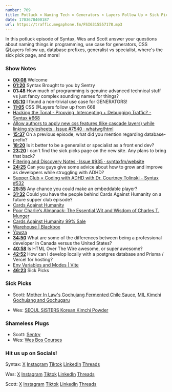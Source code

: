 ```yaml
---
number: 709
title: Potluck × Naming Tech × Generators × Layers Follow Up × Sick Picks Page
date: 1703678400187
url: https://traffic.megaphone.fm/FSI6315557178.mp3
---
```


In this potluck episode of Syntax, Wes and Scott answer your questions about naming things in programming, use case for generators, CSS @Layers follow up, database prefixes, generalist vs specialist, where's the sick pick page, and more!

### Show Notes

* **[00:08](#t=00:08)** Welcome
* **[01:20](#t=01:20)** Syntax Brought to you by Sentry
* **[01:48](#t=01:48)** How much of programming is genuine advanced technical stuff vs just fancy complex sounding names for things?
* **[05:10](#t=05:10)** I found a non-trivial use case for GENERATORS!
* **[11:05](#t=11:05)** CSS @Layers follow up from 668
* [Hacking the Tonal - Proxying, Intercepting + Debugging Traffic? - Syntax #668](https://syntax.fm/show/668/hacking-the-tonal-proxying-intercepting-debugging-traffic)
* [Allow authors to apply new css features (like cascade layers) while linking stylesheets · Issue #7540 · whatwg/html](https://github.com/whatwg/html/issues/7540#issuecomment-1725024079)
* **[15:37](#t=15:37)** On a previous episode, what did you mention regarding database-prefix?
* **[18:20](#t=18:20)** Is it better to be a generalist or specialist as a front end dev?
* **[23:20](#t=23:20)** I can't find the sick picks page on the new site. Any plans to bring that back?
* [Filtering and Discovery Notes · Issue #935 · syntaxfm/website](https://github.com/syntaxfm/website/issues/935)
* **[24:25](#t=24:25)** Can you guys give some advice about how to grow and improve as developers while struggling with ADHD?
* [Supper Club × Coding with ADHD with Dr. Courtney Tolinski - Syntax #532](https://syntax.fm/show/532/supper-club-coding-with-adhd-with-dr-courtney-tolinski)
* **[29:55](#t=29:55)** Any chance you could make an embeddable player?
* **[31:32](#t=31:32)** Could you have the people behind Cards Against Humanity on a future supper club episode?
* [Cards Against Humanity](https://www.cardsagainsthumanity.com/)
* [Poor Charlie’s Almanack: The Essential Wit and Wisdom of Charles T. Munger](https://www.stripe.press/poor-charlies-almanack)
* [Cards Against Humanity 99% Sale](https://www.99percentoffsale.com/)
* [Warehouse | Blackbox](https://blackbox.cool/warehouse/)
* [Yowza](https://www.yowza.social/explore)
* **[34:50](#t=34:50)** What are some of the differences between being a professional developer in Canada versus the United States?
* **[40:58](#t=40:58)** Is HTML Over The Wire awesome, or super awesome?
* **[42:52](#t=42:52)** How can I develop locally with a postgres database and Prisma / Vercel for hosting?
* [Env Variables and Modes | Vite](https://vitejs.dev/guide/env-and-mode.html#env-files)
* **[46:23](#t=46:23)** Sick Picks

### Sick Picks

- Scott: [Mother In Law's Gochujang Fermented Chile Sauce](https://www.amazon.com/Mother-Gochujang-Fermented-Chile-Sauce/dp/B00W975IGI?crid=XSQTV1WR0YP5&keywords=gochujang&qid=1701798037&sprefix=gochu,aps,111&sr=8-5&linkCode=sl1&linkId=87e277c0276957bc20e67666671f70a6&language=en_US), [MIL Kimchi Gochujang and Gochugaru](https://milkimchi.com/pages/pantry-staples)

- Wes: [SEOUL SISTERS Korean Kimchi Powder](https://www.amazon.ca/s?k=SEOUL+SISTERS+Korean+Kimchi+Powder+Seasoning+Mix+3.5+oz+(100g)+1EA+-+ORIGINAL+Spicy+Seasoning+Mix,+Rich+in+Probiotics,+Delicious+Barbecue+Dry+Rub+for+Chicken+Pork+Fish+Vegetables&linkCode=gs3&linkId=455780a57f550c09ae9537e93cad3a31&tag=isi777-20)

### Shameless Plugs

- Scott: [Sentry](https://sentry.io)
- Wes: [Wes Bos Courses](https://wesbos.com/courses)

### Hit us up on Socials!

Syntax: [X](https://twitter.com/syntaxfm) [Instagram](https://www.instagram.com/syntax_fm/) [Tiktok](https://www.tiktok.com/@syntaxfm) [LinkedIn](https://www.linkedin.com/company/96077407/admin/feed/posts/) [Threads](https://www.threads.net/@syntax_fm)

Wes: [X](https://twitter.com/wesbos) [Instagram](https://www.instagram.com/wesbos/) [Tiktok](https://www.tiktok.com/@wesbos) [LinkedIn](https://www.linkedin.com/in/wesbos/) [Threads](https://www.threads.net/@wesbos)

Scott: [X](https://twitter.com/stolinski) [Instagram](https://www.instagram.com/stolinski/) [Tiktok](https://www.tiktok.com/@stolinski) [LinkedIn](https://www.linkedin.com/in/stolinski/) [Threads](https://www.threads.net/@stolinski)